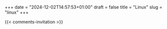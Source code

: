 +++
date = "2024-12-02T14:57:53+01:00"
draft = false
title = "Linux"
slug = "linux"
+++


{{< comments-invitation >}}